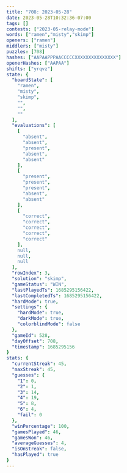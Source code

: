 ```yaml
---
title: "708: 2023-05-28"
date: 2023-05-28T10:32:36-07:00
tags: []
contests: ["2023-05-relay-mode"]
words: ["ramen","misty","skimp"]
openers: ["ramen"]
middlers: ["misty"]
puzzles: [708]
hashes: ["AAPAAPPPAACCCCCXXXXXXXXXXXXXXX"]
openerHashes: ["AAPAA"]
shifts: ["yrqvz"]
state: {
  "boardState": [
    "ramen",
    "misty",
    "skimp",
    "",
    "",
    ""
  ],
  "evaluations": [
    [
      "absent",
      "absent",
      "present",
      "absent",
      "absent"
    ],
    [
      "present",
      "present",
      "present",
      "absent",
      "absent"
    ],
    [
      "correct",
      "correct",
      "correct",
      "correct",
      "correct"
    ],
    null,
    null,
    null
  ],
  "rowIndex": 3,
  "solution": "skimp",
  "gameStatus": "WIN",
  "lastPlayedTs": 1685295156422,
  "lastCompletedTs": 1685295156422,
  "hardMode": true,
  "settings": {
    "hardMode": true,
    "darkMode": true,
    "colorblindMode": false
  },
  "gameId": 528,
  "dayOffset": 708,
  "timestamp": 1685295156
}
stats: {
  "currentStreak": 45,
  "maxStreak": 45,
  "guesses": {
    "1": 0,
    "2": 1,
    "3": 14,
    "4": 19,
    "5": 8,
    "6": 4,
    "fail": 0
  },
  "winPercentage": 100,
  "gamesPlayed": 46,
  "gamesWon": 46,
  "averageGuesses": 4,
  "isOnStreak": false,
  "hasPlayed": true
}
---
```

<!-- more -->
